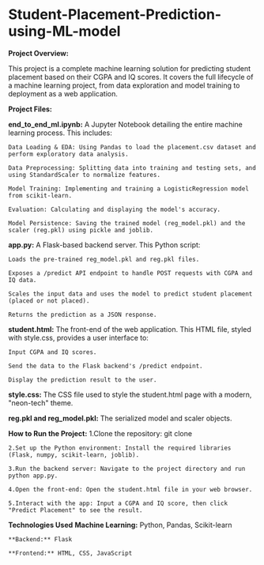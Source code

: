 # Student-Placement-Prediction-using-ML-model

****Project Overview:****

This project is a complete machine learning solution for predicting student placement based on their CGPA and IQ scores. It covers the full lifecycle of a machine learning project, from data exploration and model training to deployment as a web application.

****Project Files:****

**end_to_end_ml.ipynb:** A Jupyter Notebook detailing the entire machine learning process. This includes:

    Data Loading & EDA: Using Pandas to load the placement.csv dataset and perform exploratory data analysis.
    
    Data Preprocessing: Splitting data into training and testing sets, and using StandardScaler to normalize features.
    
    Model Training: Implementing and training a LogisticRegression model from scikit-learn.
    
    Evaluation: Calculating and displaying the model's accuracy.
    
    Model Persistence: Saving the trained model (reg_model.pkl) and the scaler (reg.pkl) using pickle and joblib.

**app.py:** A Flask-based backend server. This Python script:

    Loads the pre-trained reg_model.pkl and reg.pkl files.

    Exposes a /predict API endpoint to handle POST requests with CGPA and IQ data.

    Scales the input data and uses the model to predict student placement (placed or not placed).

    Returns the prediction as a JSON response.

**student.html:** The front-end of the web application. This HTML file, styled with style.css, provides a user interface to:

    Input CGPA and IQ scores.

    Send the data to the Flask backend's /predict endpoint.

    Display the prediction result to the user.

**style.css:** The CSS file used to style the student.html page with a modern, "neon-tech" theme.

**reg.pkl and reg_model.pkl:** The serialized model and scaler objects.

****How to Run the Project:****
    1.Clone the repository: git clone 
    
    2.Set up the Python environment: Install the required libraries (Flask, numpy, scikit-learn, joblib).
    
    3.Run the backend server: Navigate to the project directory and run python app.py.
    
    4.Open the front-end: Open the student.html file in your web browser.
    
    5.Interact with the app: Input a CGPA and IQ score, then click "Predict Placement" to see the result.

****Technologies Used****
    **Machine Learning:** Python, Pandas, Scikit-learn
    
    **Backend:** Flask
    
    **Frontend:** HTML, CSS, JavaScript

